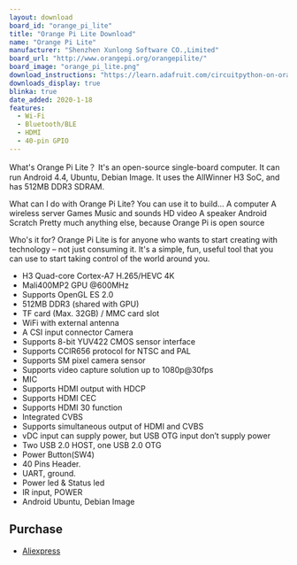 ```yaml
---
layout: download
board_id: "orange_pi_lite"
title: "Orange Pi Lite Download"
name: "Orange Pi Lite"
manufacturer: "Shenzhen Xunlong Software CO.,Limited"
board_url: "http://www.orangepi.org/orangepilite/"
board_image: "orange_pi_lite.png"
download_instructions: "https://learn.adafruit.com/circuitpython-on-orangepi-linux/circuitpython-orangepi"
downloads_display: true
blinka: true
date_added: 2020-1-18
features:
  - Wi-Fi
  - Bluetooth/BLE
  - HDMI
  - 40-pin GPIO
---
```


What's Orange Pi Lite？
It's an open-source single-board computer. It can run Android 4.4, Ubuntu, Debian Image. It uses the AllWinner H3 SoC, and has 512MB DDR3 SDRAM.



What can I do with Orange Pi Lite?
You can use it to build…
A computer
A wireless server
Games
Music and sounds
HD video
A speaker
Android
Scratch
Pretty much anything else, because Orange Pi is open source

Who's it for?
Orange Pi Lite is for anyone who wants to start creating with technology – not just consuming it. It's a simple, fun, useful tool that you can use to start taking control of the world around you.

- H3 Quad-core Cortex-A7 H.265/HEVC 4K
- Mali400MP2 GPU @600MHz
- Supports OpenGL ES 2.0
- 512MB DDR3 (shared with GPU)
- TF card (Max. 32GB) / MMC card slot
- WiFi with external antenna
- A CSI input connector Camera
- Supports 8-bit YUV422 CMOS sensor interface
- Supports CCIR656 protocol for NTSC and PAL
- Supports SM pixel camera sensor
- Supports video capture solution up to 1080p@30fps
- MIC
- Supports HDMI output with HDCP
- Supports HDMI CEC
- Supports HDMI 30 function
- Integrated CVBS
- Supports simultaneous output of HDMI and CVBS
- vDC input can supply power, but USB OTG input don’t supply power
- Two USB 2.0 HOST, one USB 2.0 OTG
- Power Button(SW4)
- 40 Pins Header.
- UART, ground.
- Power led & Status led
- IR input, POWER
- Android Ubuntu, Debian Image

## Purchase
* [Aliexpress](https://www.aliexpress.com/item/32662738571.html?spm=a2g0o.productlist.0.0.756017c14GjaGI&algo_pvid=eb42f805-f4da-4d5b-8e7d-a95ba887558d&algo_expid=eb42f805-f4da-4d5b-8e7d-a95ba887558d-0&btsid=15fd8f3d-5a4c-41da-9cda-329a4cc9f037&ws_ab_test=searchweb0_0,searchweb201602_5,searchweb201603_53)
